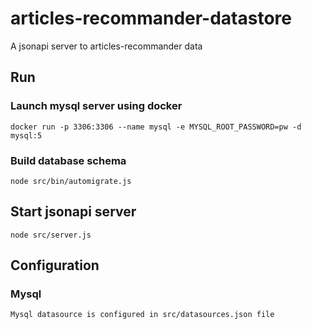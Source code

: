# articles-recommander-datastore
A jsonapi server to articles-recommander data

## Run

### Launch mysql server using docker
```
docker run -p 3306:3306 --name mysql -e MYSQL_ROOT_PASSWORD=pw -d mysql:5
```

### Build database schema
```
node src/bin/automigrate.js
```

## Start jsonapi server
```
node src/server.js
```

## Configuration
### Mysql
    Mysql datasource is configured in src/datasources.json file
